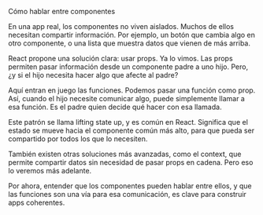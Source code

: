 Cómo hablar entre componentes

En una app real, los componentes no viven aislados. Muchos de ellos necesitan compartir información. Por ejemplo, un botón que cambia algo en otro componente, o una lista que muestra datos que vienen de más arriba.

React propone una solución clara: usar props. Ya lo vimos. Las props permiten pasar información desde un componente padre a uno hijo. Pero, ¿y si el hijo necesita hacer algo que afecte al padre?

Aquí entran en juego las funciones. Podemos pasar una función como prop. Así, cuando el hijo necesite comunicar algo, puede simplemente llamar a esa función. Es el padre quien decide qué hacer con esa llamada.

Este patrón se llama lifting state up, y es común en React. Significa que el estado se mueve hacia el componente común más alto, para que pueda ser compartido por todos los que lo necesiten.

También existen otras soluciones más avanzadas, como el context, que permite compartir datos sin necesidad de pasar props en cadena. Pero eso lo veremos más adelante.

Por ahora, entender que los componentes pueden hablar entre ellos, y que las funciones son una vía para esa comunicación, es clave para construir apps coherentes.

